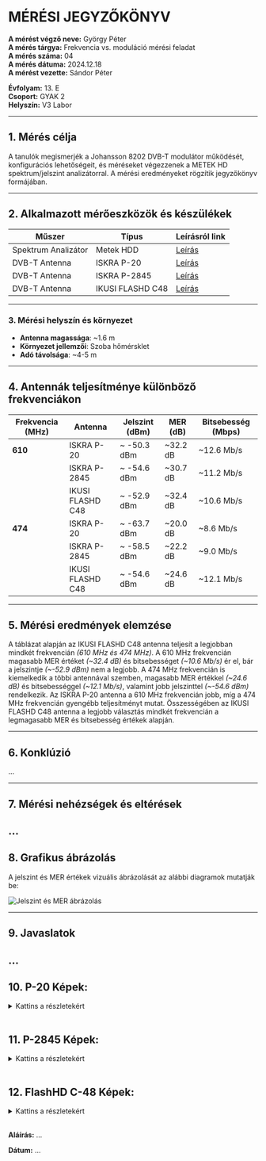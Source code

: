 
# MÉRÉSI JEGYZŐKÖNYV

**A mérést végző neve:** György Péter  
**A mérés tárgya:** Frekvencia vs. moduláció mérési feladat  
**A mérés száma:** 04  
**A mérés dátuma:** 2024.12.18  
**A mérést vezette:** Sándor Péter  

**Évfolyam:** 13. E  
**Csoport:** GYAK 2  
**Helyszín:** V3 Labor  

---

## 1. Mérés célja

A tanulók megismerjék a Johansson 8202 DVB-T modulátor működését, konfigurációs lehetőségeit, és méréseket végezzenek a METEK HD spektrum/jelszint analizátorral. A mérési eredményeket rögzítik jegyzőkönyv formájában.

---

## 2. Alkalmazott mérőeszközök és készülékek

| Műszer                              | Típus               | Leírásról link |
| ----------------------------------- | ------------------- |----------------|
| Spektrum Analizátor                 | Metek HDD           |[Leírás](https://www.ek.plus/en/product/metek-hdd/)|
| DVB-T Antenna                       | ISKRA P-20          |[Leírás](https://bolt.sat.hu/opticum-smart-hd-550-szobaantenna-3135?srsltid=AfmBOopzsStuWMBIGKVNKGFObYG5-NeQaW_3Z0zCVwr0YBzbp-i0dHRI)|
| DVB-T Antenna                       | ISKRA P-2845        |[Leírás](https://www.iskra.eu/en/UHF-antennas/UHF-TV-Antenna-P-2845/)|
| DVB-T Antenna                       | IKUSI FLASHD C48    |[Leírás](https://bolt.sat.hu/ikusi-flashd-c48-digitalis-foldfelszini-tv-antenna-3173?srsltid=AfmBOoqicoM5aMRo9iAcvIR_4QmPxyr4AOYSCxklJKDQJqXJ67bfkvK-)|

---

### 3. **Mérési helyszín és környezet**
- **Antenna magassága**: ~1.6 m  
- **Környezet jellemzői**: Szoba hőmérsklet  
- **Adó távolsága**: ~4-5 m

---

## 4. Antennák teljesítménye különböző frekvenciákon

| Frekvencia (MHz) | Antenna          | Jelszint (dBm) | MER (dB) | Bitsebesség (Mbps) |
| ---------------- | ---------------- | -------------- | -------- | ------------------ |
| **610**          | ISKRA P-20        | ~ -50.3 dBm   | ~32.2 dB | ~12.6 Mb/s         |
|                  | ISKRA P-2845      | ~ -54.6 dBm   | ~30.7 dB | ~11.2 Mb/s         |
|                  | IKUSI FLASHD C48  | ~ -52.9 dBm   | ~32.4 dB | ~10.6 Mb/s         |
| **474**          | ISKRA P-20        | ~ -63.7 dBm   | ~20.0 dB | ~8.6 Mb/s          |
|                  | ISKRA P-2845      | ~ -58.5 dBm   | ~22.2 dB | ~9.0 Mb/s          |
|                  | IKUSI FLASHD C48  | ~ -54.6 dBm   | ~24.6 dB | ~12.1 Mb/s         |


---

## 5. Mérési eredmények elemzése

A táblázat alapján az IKUSI FLASHD C48 antenna teljesít a legjobban mindkét frekvencián *(610 MHz és 474 MHz)*. A 610 MHz frekvencián magasabb MER értéket *(~32.4 dB)* és bitsebességet *(~10.6 Mb/s)* ér el, bár a jelszintje *(~-52.9 dBm)* nem a legjobb. A 474 MHz frekvencián is kiemelkedik a többi antennával szemben, magasabb MER értékkel *(~24.6 dB)* és bitsebességgel *(~12.1 Mb/s)*, valamint jobb jelszinttel *(~-54.6 dBm)* rendelkezik. Az ISKRA P-20 antenna a 610 MHz frekvencián jobb, míg a 474 MHz frekvencián gyengébb teljesítményt mutat. Összességében az IKUSI FLASHD C48 antenna a legjobb választás mindkét frekvencián a legmagasabb MER és bitsebesség értékek alapján.

---

## 6. Konklúzió

...

---

## 7. Mérési nehézségek és eltérések
...
---

## 8. Grafikus ábrázolás
A jelszint és MER értékek vizuális ábrázolását az alábbi diagramok mutatják be:

![Jelszint és MER ábrázolás](...) 

---

## 9. Javaslatok
...
---

## 10. P-20 Képek:
<details>
<summary>Kattins a részletekért</summary>

**474Mhz Mért Képek:**
    <img src=...>
    <img src=...>

---

**570MHz Mért Képek**
    <img src=...>
    <img src=...>

---

**706MHz Mért Képek**
    <img src=...>
    <img src=...>

---

</details>

<br>

## 11. P-2845 Képek:
<details>

<summary>Kattins a részletekért</summary>

**474Mhz Mért Képek:**
    <img ...>
    <img ...>

---

**570MHz Mért Képek**
    <img ...>
    <img ...>

---

**706MHz Mért Képek**
    <img ...>
    <img ...>

---

</details>

<br>

## 12. FlashHD C-48 Képek:
<details>
<summary>Kattins a részletekért</summary>

**474Mhz Mért Képek:**
    <img ...>
    <img ...>

---

**570MHz Mért Képek**
    <img ...>
    <img ...>

---

**706MHz Mért Képek**
    <img ...>
    <img ...>

---

</details>


<br>

**Aláírás:** ...

**Dátum:** ...

